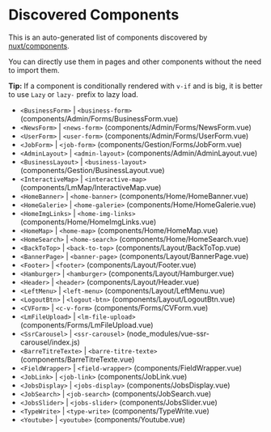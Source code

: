 # Discovered Components

This is an auto-generated list of components discovered by [nuxt/components](https://github.com/nuxt/components).

You can directly use them in pages and other components without the need to import them.

**Tip:** If a component is conditionally rendered with `v-if` and is big, it is better to use `Lazy` or `lazy-` prefix to lazy load.

- `<BusinessForm>` | `<business-form>` (components/Admin/Forms/BusinessForm.vue)
- `<NewsForm>` | `<news-form>` (components/Admin/Forms/NewsForm.vue)
- `<UserForm>` | `<user-form>` (components/Admin/Forms/UserForm.vue)
- `<JobForm>` | `<job-form>` (components/Gestion/Forms/JobForm.vue)
- `<AdminLayout>` | `<admin-layout>` (components/Admin/AdminLayout.vue)
- `<BusinessLayout>` | `<business-layout>` (components/Gestion/BusinessLayout.vue)
- `<InteractiveMap>` | `<interactive-map>` (components/LmMap/InteractiveMap.vue)
- `<HomeBanner>` | `<home-banner>` (components/Home/HomeBanner.vue)
- `<HomeGalerie>` | `<home-galerie>` (components/Home/HomeGalerie.vue)
- `<HomeImgLinks>` | `<home-img-links>` (components/Home/HomeImgLinks.vue)
- `<HomeMap>` | `<home-map>` (components/Home/HomeMap.vue)
- `<HomeSearch>` | `<home-search>` (components/Home/HomeSearch.vue)
- `<BackToTop>` | `<back-to-top>` (components/Layout/BackToTop.vue)
- `<BannerPage>` | `<banner-page>` (components/Layout/BannerPage.vue)
- `<Footer>` | `<footer>` (components/Layout/Footer.vue)
- `<Hamburger>` | `<hamburger>` (components/Layout/Hamburger.vue)
- `<Header>` | `<header>` (components/Layout/Header.vue)
- `<LeftMenu>` | `<left-menu>` (components/Layout/LeftMenu.vue)
- `<LogoutBtn>` | `<logout-btn>` (components/Layout/LogoutBtn.vue)
- `<CVForm>` | `<c-v-form>` (components/Forms/CVForm.vue)
- `<LmFileUpload>` | `<lm-file-upload>` (components/Forms/LmFileUpload.vue)
- `<SsrCarousel>` | `<ssr-carousel>` (node_modules/vue-ssr-carousel/index.js)
- `<BarreTitreTexte>` | `<barre-titre-texte>` (components/BarreTitreTexte.vue)
- `<FieldWrapper>` | `<field-wrapper>` (components/FieldWrapper.vue)
- `<JobLink>` | `<job-link>` (components/JobLink.vue)
- `<JobsDisplay>` | `<jobs-display>` (components/JobsDisplay.vue)
- `<JobSearch>` | `<job-search>` (components/JobSearch.vue)
- `<JobsSlider>` | `<jobs-slider>` (components/JobsSlider.vue)
- `<TypeWrite>` | `<type-write>` (components/TypeWrite.vue)
- `<Youtube>` | `<youtube>` (components/Youtube.vue)
